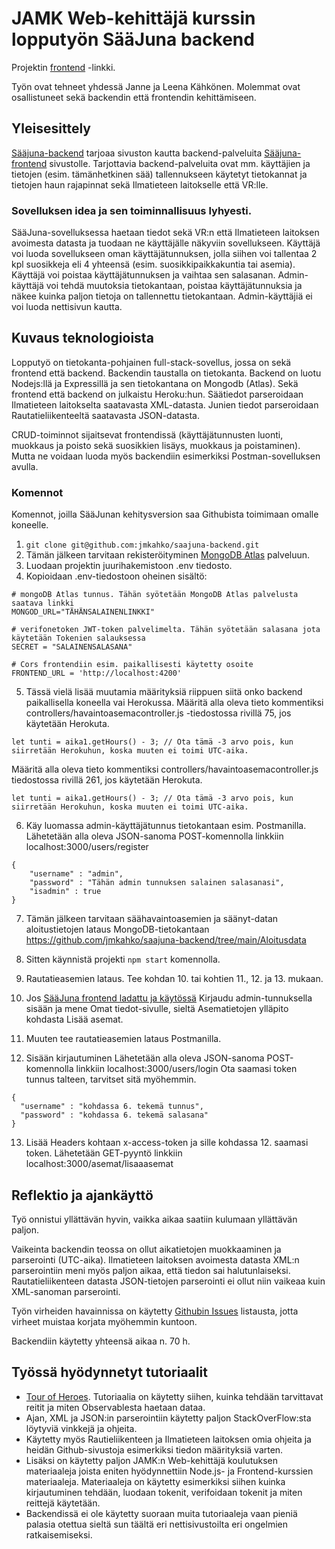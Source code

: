 # JAMK Web-kehittäjä kurssin lopputyön SääJuna backend

Projektin [frontend](https://github.com/jmkahko/saajuna-frontend) -linkki.

Työn ovat tehneet yhdessä Janne ja Leena Kähkönen. Molemmat ovat osallistuneet sekä backendin että frontendin kehittämiseen.

## Yleisesittely

[Sääjuna-backend](https://saajuna.herokuapp.com/) tarjoaa sivuston kautta backend-palveluita [Sääjuna-frontend](https://saajuna.herokuapp.com/) sivustolle.
Tarjottavia backend-palveluita ovat mm. käyttäjien ja tietojen (esim. tämänhetkinen sää) tallennukseen käytetyt tietokannat ja tietojen haun rajapinnat sekä Ilmatieteen laitokselle että VR:lle.

### Sovelluksen idea ja sen toiminnallisuus lyhyesti.

SääJuna-sovelluksessa haetaan tiedot sekä VR:n että Ilmatieteen laitoksen avoimesta datasta ja tuodaan ne käyttäjälle näkyviin sovellukseen. Käyttäjä voi luoda sovellukseen oman käyttäjätunnuksen, jolla siihen voi tallentaa 2 kpl suosikkeja eli 4 yhteensä (esim. suosikkipaikkakuntia tai asemia). Käyttäjä voi poistaa käyttäjätunnuksen ja vaihtaa sen salasanan. Admin-käyttäjä voi tehdä muutoksia tietokantaan, poistaa käyttäjätunnuksia ja näkee kuinka paljon tietoja on tallennettu tietokantaan. Admin-käyttäjiä ei voi luoda nettisivun kautta.

## Kuvaus teknologioista

Lopputyö on tietokanta-pohjainen full-stack-sovellus, jossa on sekä frontend että backend. Backendin taustalla on tietokanta.
Backend on luotu Nodejs:llä ja Expressillä ja sen tietokantana on Mongodb (Atlas). Sekä frontend että backend on julkaistu Heroku:hun.
Säätiedot parseroidaan Ilmatieteen laitokselta saatavasta XML-datasta.
Junien tiedot parseroidaan Rautatieliikenteeltä saatavasta JSON-datasta.

CRUD-toiminnot sijaitsevat frontendissä (käyttäjätunnusten luonti, muokkaus ja poisto sekä suosikkien lisäys, muokkaus ja poistaminen).
Mutta ne voidaan luoda myös backendiin esimerkiksi Postman-sovelluksen avulla.

### Komennot

Komennot, joilla SääJunan kehitysversion saa Githubista toimimaan omalle koneelle.

1. `git clone git@github.com:jmkahko/saajuna-backend.git`
2. Tämän jälkeen tarvitaan rekisteröityminen [MongoDB Atlas](https://www.mongodb.com/cloud/atlas) palveluun.
3. Luodaan projektin juurihakemistoon .env tiedosto.
4. Kopioidaan .env-tiedostoon oheinen sisältö:

```
# mongoDB Atlas tunnus. Tähän syötetään MongoDB Atlas palvelusta saatava linkki
MONGOD_URL="TÄHÄNSALAINENLINKKI"

# verifonetoken JWT-token palvelimelta. Tähän syötetään salasana jota käytetään Tokenien salauksessa
SECRET = "SALAINENSALASANA"

# Cors frontendiin esim. paikallisesti käytetty osoite
FRONTEND_URL = 'http://localhost:4200'
```

5. Tässä vielä lisää muutamia määrityksiä riippuen siitä onko backend paikallisella koneella vai Herokussa.
   Määritä alla oleva tieto kommentiksi controllers/havaintoasemacontroller.js -tiedostossa rivillä 75, jos käytetään Herokuta.

```
let tunti = aika1.getHours() - 3; // Ota tämä -3 arvo pois, kun siirretään Herokuhun, koska muuten ei toimi UTC-aika.
```

Määritä alla oleva tieto kommentiksi controllers/havaintoasemacontroller.js tiedostossa rivillä 261, jos käytetään Herokuta.

```
let tunti = aika1.getHours() - 3; // Ota tämä -3 arvo pois, kun siirretään Herokuhun, koska muuten ei toimi UTC-aika.
```

6. Käy luomassa admin-käyttäjätunnus tietokantaan esim. Postmanilla.
   Lähetetään alla oleva JSON-sanoma POST-komennolla linkkiin localhost:3000/users/register

```
{
    "username" : "admin",
    "password" : "Tähän admin tunnuksen salainen salasanasi",
    "isadmin" : true
}
```

7. Tämän jälkeen tarvitaan säähavaintoasemien ja säänyt-datan aloitustietojen lataus MongoDB-tietokantaan https://github.com/jmkahko/saajuna-backend/tree/main/Aloitusdata

8. Sitten käynnistä projekti `npm start` komennolla.

9. Rautatieasemien lataus. Tee kohdan 10. tai kohtien 11., 12. ja 13. mukaan.

10. Jos [SääJuna frontend ladattu ja käytössä](https://github.com/jmkahko/saajuna-frontend)
    Kirjaudu admin-tunnuksella sisään ja mene Omat tiedot-sivulle, sieltä Asematietojen ylläpito kohdasta Lisää asemat.

11. Muuten tee rautatieasemien lataus Postmanilla.

12. Sisään kirjautuminen
    Lähetetään alla oleva JSON-sanoma POST-komennolla linkkiin localhost:3000/users/login
    Ota saamasi token tunnus talteen, tarvitset sitä myöhemmin.

```
{
  "username" : "kohdassa 6. tekemä tunnus",
  "password" : "kohdassa 6. tekemä salasana"
}
```

13. Lisää Headers kohtaan x-access-token ja sille kohdassa 12. saamasi token.
    Lähetetään GET-pyyntö linkkiin localhost:3000/asemat/lisaaasemat

## Reflektio ja ajankäyttö

Työ onnistui yllättävän hyvin, vaikka aikaa saatiin kulumaan yllättävän paljon.

Vaikeinta backendin teossa on ollut aikatietojen muokkaaminen ja parserointi (UTC-aika).
Ilmatieteen laitoksen avoimesta datasta XML:n parserointiin meni myös paljon aikaa, että tiedon sai halutunlaiseksi.
Rautatieliikenteen datasta JSON-tietojen parserointi ei ollut niin vaikeaa kuin XML-sanoman parserointi.

Työn virheiden havainnissa on käytetty [Githubin Issues](https://github.com/jmkahko/saajuna-backend/issues) listausta, jotta virheet muistaa korjata myöhemmin kuntoon.

Backendiin käytetty yhteensä aikaa n. 70 h.

## Työssä hyödynnetyt tutoriaalit

- [Tour of Heroes](https://angular.io/tutorial). Tutoriaalia on käytetty siihen, kuinka tehdään tarvittavat reitit ja miten Observablesta haetaan dataa.
- Ajan, XML ja JSON:in parserointiin käytetty paljon StackOverFlow:sta löytyviä vinkkejä ja ohjeita.
- Käytetty myös Rautieliikenteen ja Ilmatieteen laitoksen omia ohjeita ja heidän Github-sivustoja esimerkiksi tiedon määrityksiä varten.
- Lisäksi on käytetty paljon JAMK:n Web-kehittäjä koulutuksen materiaaleja joista eniten hyödynnettiin Node.js- ja Frontend-kurssien materiaaleja.
  Materiaaleja on käytetty esimerkiksi siihen kuinka kirjautuminen tehdään, luodaan tokenit, verifoidaan tokenit ja miten reittejä käytetään.
- Backendissä ei ole käytetty suoraan muita tutoriaaleja vaan pieniä palasia otettua sieltä sun täältä eri nettisivustoilta eri ongelmien ratkaisemiseksi.
